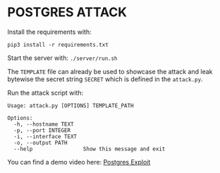 # POSTGRES ATTACK

Install the requirements with:

`pip3 install -r requirements.txt`

Start the server with:
`./server/run.sh`

The `TEMPLATE` file can already be used to showcase the attack and leak bytewise the secret string `SECRET` which is defined in the `attack.py`.

Run the attack script with:
```
Usage: attack.py [OPTIONS] TEMPLATE_PATH

Options:
  -h, --hostname TEXT
  -p, --port INTEGER
  -i, --interface TEXT
  -o, --output PATH
  --help                Show this message and exit
```

You can find a demo video here:
[Postgres Exploit](https://www.youtube.com/watch?v=3-ZBetgh04c&ab_channel=MartinSchwarzl)